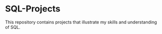 # SQL-Projects
This repository contains projects that illustrate my skills and understanding of SQL.
